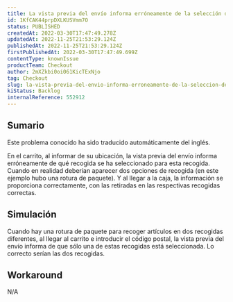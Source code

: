 ```yaml
---
title: La vista previa del envío informa erróneamente de la selección de la recogida
id: 1KfCAK44prpDXLKUSVmm7O
status: PUBLISHED
createdAt: 2022-03-30T17:47:49.278Z
updatedAt: 2022-11-25T21:53:29.124Z
publishedAt: 2022-11-25T21:53:29.124Z
firstPublishedAt: 2022-03-30T17:47:49.699Z
contentType: knownIssue
productTeam: Checkout
author: 2mXZkbi0oi061KicTExNjo
tag: Checkout
slug: la-vista-previa-del-envio-informa-erroneamente-de-la-seleccion-de-la-recogida
kiStatus: Backlog
internalReference: 552912
---
```


## Sumario

<div class="alert alert-info">
  <p>Este problema conocido ha sido traducido automáticamente del inglés.</p>
</div>


En el carrito, al informar de su ubicación, la vista previa del envío informa erróneamente de qué recogida se ha seleccionado para esta recogida. Cuando en realidad deberían aparecer dos opciones de recogida (en este ejemplo hubo una rotura de paquete). Y al llegar a la caja, la información se proporciona correctamente, con las retiradas en las respectivas recogidas correctas.



## Simulación


Cuando hay una rotura de paquete para recoger artículos en dos recogidas diferentes, al llegar al carrito e introducir el código postal, la vista previa del envío informa de que sólo una de estas recogidas está seleccionada. Lo correcto serían las dos recogidas.



## Workaround


N/A

